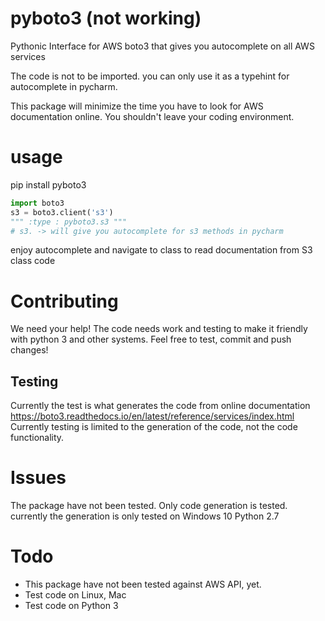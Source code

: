 # pyboto3 (not working)
Pythonic Interface for AWS boto3 that gives you autocomplete on all AWS services

The code is not to be imported. you can only use it as a typehint for autocomplete in pycharm.

This package will minimize the time you have to look for AWS documentation online. You shouldn't leave your coding environment.

# usage

pip install pyboto3

```python
import boto3
s3 = boto3.client('s3')
""" :type : pyboto3.s3 """
# s3. -> will give you autocomplete for s3 methods in pycharm
```
enjoy autocomplete and navigate to class to read documentation from S3 class code

# Contributing

We need your help! The code needs work and testing to make it friendly with python 3 and other systems. Feel free to test, commit and push changes!

## Testing

Currently the test is what generates the code from online documentation https://boto3.readthedocs.io/en/latest/reference/services/index.html
Currently testing is limited to the generation of the code, not the code functionality.

# Issues
The package have not been tested. Only code generation is tested. currently the generation is only tested on Windows 10 Python 2.7

# Todo
* This package have not been tested against AWS API, yet.
* Test code on Linux, Mac
* Test code on Python 3
